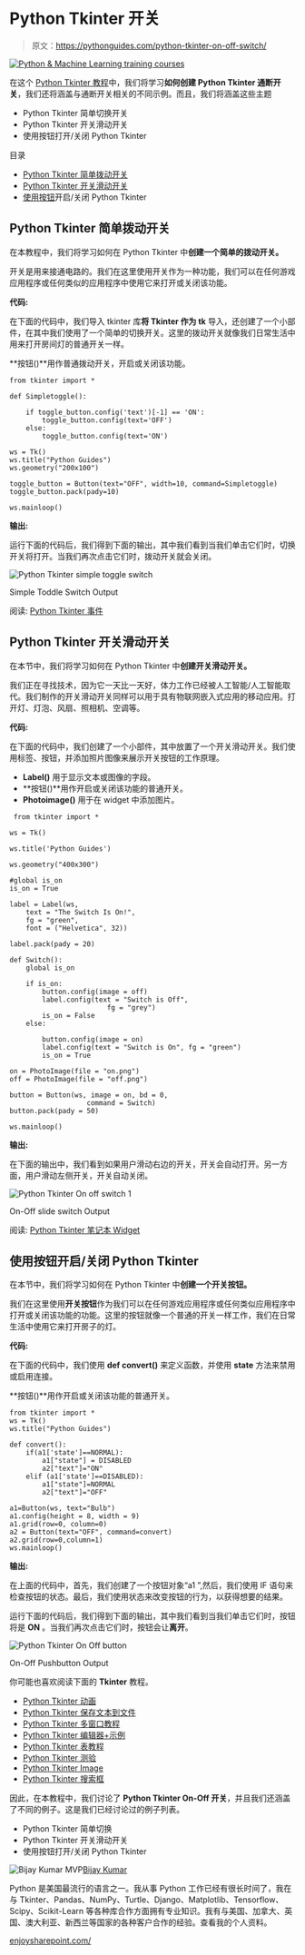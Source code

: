 # Python Tkinter 开关

> 原文：<https://pythonguides.com/python-tkinter-on-off-switch/>

[![Python & Machine Learning training courses](img/49ec9c6da89a04c9f45bab643f8c765c.png)](https://sharepointsky.teachable.com/p/python-and-machine-learning-training-course)

在这个 [Python Tkinter 教程](https://pythonguides.com/python-gui-programming/)中，我们将学习**如何创建 Python Tkinter 通断开关**，我们还将涵盖与通断开关相关的不同示例。而且，我们将涵盖这些主题

*   Python Tkinter 简单切换开关
*   Python Tkinter 开关滑动开关
*   使用按钮打开/关闭 Python Tkinter

目录

[](#)

*   [Python Tkinter 简单拨动开关](#Python_Tkinter_simple_toggle_switch "Python Tkinter simple toggle switch")
*   [Python Tkinter 开关滑动开关](#Python_Tkinter_on-off_slide_switch "Python Tkinter on-off slide switch")
*   [使用按钮](#Python_Tkinter_on-off_using_Push_button "Python Tkinter on-off  using Push  button")开启/关闭 Python Tkinter

## Python Tkinter 简单拨动开关

在本教程中，我们将学习如何在 Python Tkinter 中**创建一个简单的拨动开关。**

开关是用来接通电路的。我们在这里使用开关作为一种功能，我们可以在任何游戏应用程序或任何类似的应用程序中使用它来打开或关闭该功能。

**代码:**

在下面的代码中，我们导入 tkinter 库**将 Tkinter 作为 tk** 导入，还创建了一个小部件，在其中我们使用了一个简单的切换开关。这里的拨动开关就像我们日常生活中用来打开房间灯的普通开关一样。

**按钮()**用作普通拨动开关，开启或关闭该功能。

```
from tkinter import *

def Simpletoggle():

    if toggle_button.config('text')[-1] == 'ON':
        toggle_button.config(text='OFF')
    else:
        toggle_button.config(text='ON')

ws = Tk()
ws.title("Python Guides")
ws.geometry("200x100")

toggle_button = Button(text="OFF", width=10, command=Simpletoggle)
toggle_button.pack(pady=10)

ws.mainloop()
```

**输出:**

运行下面的代码后，我们得到下面的输出，其中我们看到当我们单击它们时，切换开关将打开。当我们再次点击它们时，拨动开关就会关闭。

![Python Tkinter simple toggle switch](img/00832ee8033ffd6d23dc3a8d184e6e3b.png "Python Tkinter simple toogle switch")

Simple Toddle Switch Output

阅读: [Python Tkinter 事件](https://pythonguides.com/python-tkinter-events/)

## Python Tkinter 开关滑动开关

在本节中，我们将学习如何在 Python Tkinter 中**创建开关滑动开关。**

我们正在寻找技术，因为它一天比一天好，体力工作已经被人工智能/人工智能取代。我们制作的开关滑动开关同样可以用于具有物联网嵌入式应用的移动应用。打开灯、灯泡、风扇、照相机、空调等。

**代码:**

在下面的代码中，我们创建了一个小部件，其中放置了一个开关滑动开关。我们使用标签、按钮，并添加照片图像来展示开关按钮的工作原理。

*   **Label()** 用于显示文本或图像的字段。
*   **按钮()**用作开启或关闭该功能的普通开关。
*   **Photoimage()** 用于在 widget 中添加图片。

```
 from tkinter import *

ws = Tk()

ws.title('Python Guides')

ws.geometry("400x300")

#global is_on
is_on = True

label = Label(ws, 
    text = "The Switch Is On!", 
    fg = "green", 
    font = ("Helvetica", 32))

label.pack(pady = 20)

def Switch():
    global is_on

    if is_on:
        button.config(image = off)
        label.config(text = "Switch is Off", 
                        fg = "grey")
        is_on = False
    else:

        button.config(image = on)
        label.config(text = "Switch is On", fg = "green")
        is_on = True

on = PhotoImage(file = "on.png")
off = PhotoImage(file = "off.png")

button = Button(ws, image = on, bd = 0,
                   command = Switch)
button.pack(pady = 50)

ws.mainloop() 
```

**输出:**

在下面的输出中，我们看到如果用户滑动右边的开关，开关会自动打开。另一方面，用户滑动左侧开关，开关自动关闭。

![Python Tkinter On off switch 1](img/0301a0980b35ad586d05040271c9baa7.png "Python Tkinter On off switch 1")

On-Off slide switch Output

阅读: [Python Tkinter 笔记本 Widget](https://pythonguides.com/python-tkinter-notebook/)

## 使用按钮开启/关闭 Python Tkinter

在本节中，我们将学习如何在 Python Tkinter 中**创建一个开关按钮。**

我们在这里使用**开关按钮**作为我们可以在任何游戏应用程序或任何类似应用程序中打开或关闭该功能的功能。这里的按钮就像一个普通的开关一样工作，我们在日常生活中使用它来打开房子的灯。

**代码:**

在下面的代码中，我们使用 **def convert()** 来定义函数，并使用 **state** 方法来禁用或启用连接。

**按钮()**用作开启或关闭该功能的普通开关。

```
from tkinter import *
ws = Tk()
ws.title("Python Guides")

def convert():
    if(a1['state']==NORMAL):
        a1["state"] = DISABLED
        a2["text"]="ON"
    elif (a1['state']==DISABLED):
        a1["state"]=NORMAL
        a2["text"]="OFF"

a1=Button(ws, text="Bulb")
a1.config(height = 8, width = 9)
a1.grid(row=0, column=0)    
a2 = Button(text="OFF", command=convert)
a2.grid(row=0,column=1)
ws.mainloop()
```

**输出:**

在上面的代码中，首先，我们创建了一个按钮对象“a1 ”,然后，我们使用 IF 语句来检查按钮的状态。最后，我们使用状态来改变按钮的行为，以获得想要的结果。

运行下面的代码后，我们得到下面的输出，其中我们看到当我们单击它们时，按钮将是 **ON** 。当我们再次点击它们时，按钮会让**离开**。

![Python Tkinter On Off button](img/d597fad3fa85190c42097a08a72ec80e.png "Python Tkinter On Off button")

On-Off Pushbutton Output

你可能也喜欢阅读下面的 **Tkinter** 教程。

*   [Python Tkinter 动画](https://pythonguides.com/python-tkinter-animation/)
*   [Python Tkinter 保存文本到文件](https://pythonguides.com/python-tkinter-save-text-to-file/)
*   [Python Tkinter 多窗口教程](https://pythonguides.com/python-tkinter-multiple-windows-tutorial/)
*   [Python Tkinter 编辑器+示例](https://pythonguides.com/python-tkinter-editor/)
*   [Python Tkinter 表教程](https://pythonguides.com/python-tkinter-table-tutorial/)
*   [Python Tkinter 测验](https://pythonguides.com/python-tkinter-quiz/)
*   [Python Tkinter Image](https://pythonguides.com/python-tkinter-image/)
*   [Python Tkinter 搜索框](https://pythonguides.com/python-tkinter-search-box/)

因此，在本教程中，我们讨论了 **Python Tkinter On-Off 开关**，并且我们还涵盖了不同的例子。这是我们已经讨论过的例子列表。

*   Python Tkinter 简单切换
*   Python Tkinter 开关滑动开关
*   使用按钮打开/关闭 Python Tkinter

![Bijay Kumar MVP](img/9cb1c9117bcc4bbbaba71db8d37d76ef.png "Bijay Kumar MVP")[Bijay Kumar](https://pythonguides.com/author/fewlines4biju/)

Python 是美国最流行的语言之一。我从事 Python 工作已经有很长时间了，我在与 Tkinter、Pandas、NumPy、Turtle、Django、Matplotlib、Tensorflow、Scipy、Scikit-Learn 等各种库合作方面拥有专业知识。我有与美国、加拿大、英国、澳大利亚、新西兰等国家的各种客户合作的经验。查看我的个人资料。

[enjoysharepoint.com/](https://enjoysharepoint.com/)[](https://www.facebook.com/fewlines4biju "Facebook")[](https://www.linkedin.com/in/fewlines4biju/ "Linkedin")[](https://twitter.com/fewlines4biju "Twitter")